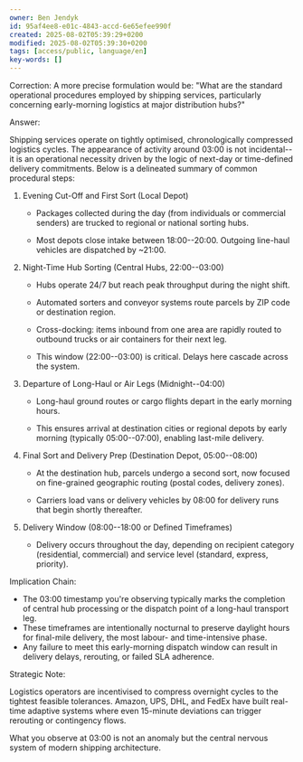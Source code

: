 ```yaml
---
owner: Ben Jendyk
id: 95af4ee8-e01c-4843-accd-6e65efee990f
created: 2025-08-02T05:39:29+0200
modified: 2025-08-02T05:39:30+0200
tags: [access/public, language/en]
key-words: []
---
```


Correction: A more precise formulation would be: "What are the standard operational procedures employed by shipping services, particularly concerning early-morning logistics at major distribution hubs?"

  

Answer:

  

Shipping services operate on tightly optimised, chronologically compressed logistics cycles. The appearance of activity around 03:00 is not incidental--it is an operational necessity driven by the logic of next-day or time-defined delivery commitments. Below is a delineated summary of common procedural steps:

1. Evening Cut-Off and First Sort (Local Depot)

    - Packages collected during the day (from individuals or commercial senders) are trucked to regional or national sorting hubs.

    - Most depots close intake between 18:00--20:00. Outgoing line-haul vehicles are dispatched by ~21:00.

2. Night-Time Hub Sorting (Central Hubs, 22:00--03:00)

    - Hubs operate 24/7 but reach peak throughput during the night shift.

    - Automated sorters and conveyor systems route parcels by ZIP code or destination region.

    - Cross-docking: items inbound from one area are rapidly routed to outbound trucks or air containers for their next leg.

    - This window (22:00--03:00) is critical. Delays here cascade across the system.

3. Departure of Long-Haul or Air Legs (Midnight--04:00)

    - Long-haul ground routes or cargo flights depart in the early morning hours.

    - This ensures arrival at destination cities or regional depots by early morning (typically 05:00--07:00), enabling last-mile delivery.

4. Final Sort and Delivery Prep (Destination Depot, 05:00--08:00)

    - At the destination hub, parcels undergo a second sort, now focused on fine-grained geographic routing (postal codes, delivery zones).

    - Carriers load vans or delivery vehicles by 08:00 for delivery runs that begin shortly thereafter.

5. Delivery Window (08:00--18:00 or Defined Timeframes)

    - Delivery occurs throughout the day, depending on recipient category (residential, commercial) and service level (standard, express, priority).

  

Implication Chain:

- The 03:00 timestamp you're observing typically marks the completion of central hub processing or the dispatch point of a long-haul transport leg.
- These timeframes are intentionally nocturnal to preserve daylight hours for final-mile delivery, the most labour- and time-intensive phase.
- Any failure to meet this early-morning dispatch window can result in delivery delays, rerouting, or failed SLA adherence.

  

Strategic Note:

Logistics operators are incentivised to compress overnight cycles to the tightest feasible tolerances. Amazon, UPS, DHL, and FedEx have built real-time adaptive systems where even 15-minute deviations can trigger rerouting or contingency flows.

  

What you observe at 03:00 is not an anomaly but the central nervous system of modern shipping architecture.